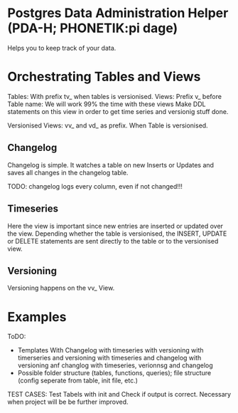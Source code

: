 # Postgres Data Administration Helper (PDA-H; PHONETIK:pi dage)
Helps you to keep track of your data.

# Orchestrating Tables and Views
Tables: With prefix tv_ when tables is versionised.
Views: Prefix v_ before Table name: We will work 99% the time with these views
    Make DDL statements on this view in order to get time series and versionig stuff done.

Versionised Views: vv_ and vd_ as prefix. When Table is versionised.  

## Changelog
Changelog is simple. It watches a table on new Inserts or Updates and saves all changes in the changelog table.

TODO: changelog logs every column, even if not changed!!!

## Timeseries
Here the view is important since new entries are inserted or updated over the view. Depending whether the table is versionised, the
INSERT, UPDATE or DELETE statements are sent directly to the table or to the versionised view. 

## Versioning
Versioning happens on the vv_ View. 

# Examples


ToDO:
- Templates
    With Changelog
    with timeseries
    with versioning
    with timerseries and versioning
    with timeseries and changelog
    with versioning anf changlog
    with timeseries, verionnsg and changelog
- Possible folder structure (tables, functions, queries); file structure (config seperate from table, init file, etc.)

TEST CASES: Test Tabels with init and Check if output is correct. Necessary when project will be be further improved.
